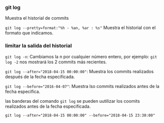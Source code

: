 ### git log
Muestra el historial de commits

`git log --pretty=format:"%h - %an, %ar : %s"`
Muestra el historial con el formato que indicamos.

 ### limitar la salida del historial
 `git log -n`: Cambiamos la n por cualquier número entero, por ejemplo: `git log -2` nos mostrará los 2 commits más recientes.

 `git log --after="2018-04-15 00:00:00"`: Muestra los commits realizados después de la fecha especificada.

`git log --before="2016-04-07"`: Muestra lso commits realizados antes de la fecha especifica.

las banderas del comando `git log` se pueden uutilizar los coomits realizados antes de la fecha especificada.

`git log --after="2018-04-15 00:00:00" --before="2018-04-15 23:30:00"`
